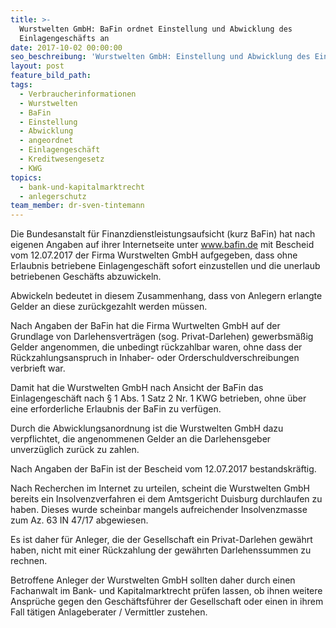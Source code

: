 ```yaml
---
title: >-
  Wurstwelten GmbH: BaFin ordnet Einstellung und Abwicklung des
  Einlagengeschäfts an
date: 2017-10-02 00:00:00
seo_beschreibung: 'Wurstwelten GmbH: Einstellung und Abwicklung des Einlagengeschäfts angeordnet'
layout: post
feature_bild_path:
tags:
  - Verbraucherinformationen
  - Wurstwelten
  - BaFin
  - Einstellung
  - Abwicklung
  - angeordnet
  - Einlagengeschäft
  - Kreditwesengesetz
  - KWG
topics:
  - bank-und-kapitalmarktrecht
  - anlegerschutz
team_member: dr-sven-tintemann
---
```



Die Bundesanstalt f&uuml;r Finanzdienstleistungsaufsicht (kurz BaFin) hat nach eigenen Angaben auf ihrer Internetseite unter www.bafin.de mit Bescheid vom 12.07.2017 der Firma Wurstwelten GmbH aufgegeben, dass ohne Erlaubnis betriebene Einlagengesch&auml;ft sofort einzustellen und die unerlaub betriebenen Gesch&auml;fts abzuwickeln.

Abwickeln bedeutet in diesem Zusammenhang, dass von Anlegern erlangte Gelder an diese zur&uuml;ckgezahlt werden m&uuml;ssen.

Nach Angaben der BaFin hat die Firma Wurtwelten GmbH auf der Grundlage von Darlehensvertr&auml;gen (sog. Privat-Darlehen) gewerbsm&auml;&szlig;ig Gelder angenommen, die unbedingt r&uuml;ckzahlbar waren, ohne dass der R&uuml;ckzahlungsanspruch in Inhaber- oder Orderschuldverschreibungen verbrieft war.

Damit hat die Wurstwelten GmbH nach Ansicht der BaFin das Einlagengesch&auml;ft nach &sect; 1 Abs. 1 Satz 2 Nr. 1 KWG betrieben, ohne &uuml;ber eine erforderliche Erlaubnis der BaFin zu verf&uuml;gen.

Durch die Abwicklungsanordnung ist die Wurstwelten GmbH dazu verpflichtet, die angenommenen Gelder an die Darlehensgeber unverz&uuml;glich zur&uuml;ck zu zahlen.

Nach Angaben der BaFin ist der Bescheid vom 12.07.2017 bestandskr&auml;ftig.

Nach Recherchen im Internet zu urteilen, scheint die Wurstwelten GmbH bereits ein Insolvenzverfahren ei dem Amtsgericht Duisburg durchlaufen zu haben. Dieses wurde scheinbar mangels aufreichender Insolvenzmasse zum Az. 63 IN 47/17 abgewiesen.

Es ist daher f&uuml;r Anleger, die der Gesellschaft ein Privat-Darlehen gew&auml;hrt haben, nicht mit einer R&uuml;ckzahlung der gew&auml;hrten Darlehenssummen zu rechnen.

Betroffene Anleger der Wurstwelten GmbH sollten daher durch einen Fachanwalt im Bank- und Kapitalmarktrecht pr&uuml;fen lassen, ob ihnen weitere Anspr&uuml;che gegen den Gesch&auml;ftsf&uuml;hrer der Gesellschaft oder einen in ihrem Fall t&auml;tigen Anlageberater / Vermittler zustehen.